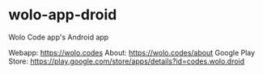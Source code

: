 # wolo-app-droid
Wolo Code app's Android app

Webapp: https://wolo.codes
About: https://wolo.codes/about
Google Play Store: https://play.google.com/store/apps/details?id=codes.wolo.droid
